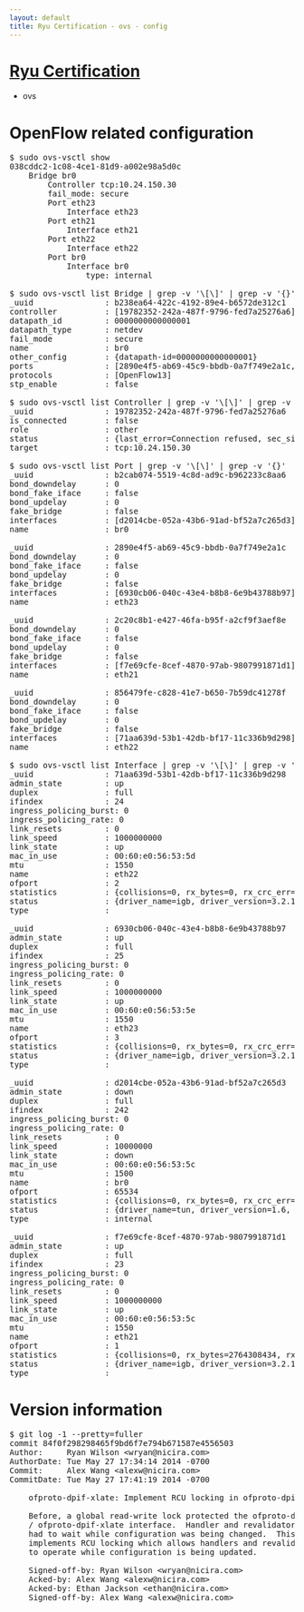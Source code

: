 ```yaml
---
layout: default
title: Ryu Certification - ovs - config
---
```

# [Ryu Certification](http://osrg.github.io/ryu/certification.html)
* ovs 

# OpenFlow related configuration
<pre>
$ sudo ovs-vsctl show
038cddc2-1c08-4ce1-81d9-a002e98a5d0c
    Bridge br0
        Controller tcp:10.24.150.30
        fail_mode: secure
        Port eth23
            Interface eth23
        Port eth21
            Interface eth21
        Port eth22
            Interface eth22
        Port br0
            Interface br0
                type: internal

$ sudo ovs-vsctl list Bridge | grep -v '\[\]' | grep -v '{}'
_uuid               : b238ea64-422c-4192-89e4-b6572de312c1
controller          : [19782352-242a-487f-9796-fed7a25276a6]
datapath_id         : 0000000000000001
datapath_type       : netdev
fail_mode           : secure
name                : br0
other_config        : {datapath-id=0000000000000001}
ports               : [2890e4f5-ab69-45c9-bbdb-0a7f749e2a1c, 2c20c8b1-e427-46fa-b95f-a2cf9f3aef8e, 856479fe-c828-41e7-b650-7b59dc41278f, b2cab074-5519-4c8d-ad9c-b962233c8aa6]
protocols           : [OpenFlow13]
stp_enable          : false

$ sudo ovs-vsctl list Controller | grep -v '\[\]' | grep -v '{}'
_uuid               : 19782352-242a-487f-9796-fed7a25276a6
is_connected        : false
role                : other
status              : {last_error=Connection refused, sec_since_connect=1062, sec_since_disconnect=4, state=BACKOFF}
target              : tcp:10.24.150.30

$ sudo ovs-vsctl list Port | grep -v '\[\]' | grep -v '{}'
_uuid               : b2cab074-5519-4c8d-ad9c-b962233c8aa6
bond_downdelay      : 0
bond_fake_iface     : false
bond_updelay        : 0
fake_bridge         : false
interfaces          : [d2014cbe-052a-43b6-91ad-bf52a7c265d3]
name                : br0

_uuid               : 2890e4f5-ab69-45c9-bbdb-0a7f749e2a1c
bond_downdelay      : 0
bond_fake_iface     : false
bond_updelay        : 0
fake_bridge         : false
interfaces          : [6930cb06-040c-43e4-b8b8-6e9b43788b97]
name                : eth23

_uuid               : 2c20c8b1-e427-46fa-b95f-a2cf9f3aef8e
bond_downdelay      : 0
bond_fake_iface     : false
bond_updelay        : 0
fake_bridge         : false
interfaces          : [f7e69cfe-8cef-4870-97ab-9807991871d1]
name                : eth21

_uuid               : 856479fe-c828-41e7-b650-7b59dc41278f
bond_downdelay      : 0
bond_fake_iface     : false
bond_updelay        : 0
fake_bridge         : false
interfaces          : [71aa639d-53b1-42db-bf17-11c336b9d298]
name                : eth22

$ sudo ovs-vsctl list Interface | grep -v '\[\]' | grep -v '{}'
_uuid               : 71aa639d-53b1-42db-bf17-11c336b9d298
admin_state         : up
duplex              : full
ifindex             : 24
ingress_policing_burst: 0
ingress_policing_rate: 0
link_resets         : 0
link_speed          : 1000000000
link_state          : up
mac_in_use          : 00:60:e0:56:53:5d
mtu                 : 1550
name                : eth22
ofport              : 2
statistics          : {collisions=0, rx_bytes=0, rx_crc_err=0, rx_dropped=0, rx_errors=0, rx_frame_err=0, rx_over_err=0, rx_packets=0, tx_bytes=2862318244, tx_dropped=0, tx_errors=0, tx_packets=1918828}
status              : {driver_name=igb, driver_version=3.2.10-k, firmware_version=2.10-9}
type                : 

_uuid               : 6930cb06-040c-43e4-b8b8-6e9b43788b97
admin_state         : up
duplex              : full
ifindex             : 25
ingress_policing_burst: 0
ingress_policing_rate: 0
link_resets         : 0
link_speed          : 1000000000
link_state          : up
mac_in_use          : 00:60:e0:56:53:5e
mtu                 : 1550
name                : eth23
ofport              : 3
statistics          : {collisions=0, rx_bytes=0, rx_crc_err=0, rx_dropped=0, rx_errors=0, rx_frame_err=0, rx_over_err=0, rx_packets=0, tx_bytes=812702204, tx_dropped=0, tx_errors=0, tx_packets=3405113}
status              : {driver_name=igb, driver_version=3.2.10-k, firmware_version=2.10-9}
type                : 

_uuid               : d2014cbe-052a-43b6-91ad-bf52a7c265d3
admin_state         : down
duplex              : full
ifindex             : 242
ingress_policing_burst: 0
ingress_policing_rate: 0
link_resets         : 0
link_speed          : 10000000
link_state          : down
mac_in_use          : 00:60:e0:56:53:5c
mtu                 : 1500
name                : br0
ofport              : 65534
statistics          : {collisions=0, rx_bytes=0, rx_crc_err=0, rx_dropped=0, rx_errors=0, rx_frame_err=0, rx_over_err=0, rx_packets=0, tx_bytes=0, tx_dropped=0, tx_errors=0, tx_packets=0}
status              : {driver_name=tun, driver_version=1.6, firmware_version=N/A}
type                : internal

_uuid               : f7e69cfe-8cef-4870-97ab-9807991871d1
admin_state         : up
duplex              : full
ifindex             : 23
ingress_policing_burst: 0
ingress_policing_rate: 0
link_resets         : 0
link_speed          : 1000000000
link_state          : up
mac_in_use          : 00:60:e0:56:53:5c
mtu                 : 1550
name                : eth21
ofport              : 1
statistics          : {collisions=0, rx_bytes=2764308434, rx_crc_err=0, rx_dropped=0, rx_errors=0, rx_frame_err=0, rx_over_err=0, rx_packets=4734608, tx_bytes=0, tx_dropped=0, tx_errors=0, tx_packets=0}
status              : {driver_name=igb, driver_version=3.2.10-k, firmware_version=2.10-9}
type                : 
</pre>

# Version information
<pre>
$ git log -1 --pretty=fuller
commit 84f0f298298465f9bd6f7e794b671587e4556503
Author:     Ryan Wilson &lt;wryan@nicira.com&gt;
AuthorDate: Tue May 27 17:34:14 2014 -0700
Commit:     Alex Wang &lt;alexw@nicira.com&gt;
CommitDate: Tue May 27 17:41:19 2014 -0700

    ofproto-dpif-xlate: Implement RCU locking in ofproto-dpif-xlate.
    
    Before, a global read-write lock protected the ofproto-dpif
    / ofproto-dpif-xlate interface.  Handler and revalidator threads
    had to wait while configuration was being changed.  This patch
    implements RCU locking which allows handlers and revalidators
    to operate while configuration is being updated.
    
    Signed-off-by: Ryan Wilson &lt;wryan@nicira.com&gt;
    Acked-by: Alex Wang &lt;alexw@nicira.com&gt;
    Acked-by: Ethan Jackson &lt;ethan@nicira.com&gt;
    Signed-off-by: Alex Wang &lt;alexw@nicira.com&gt;
</pre>
